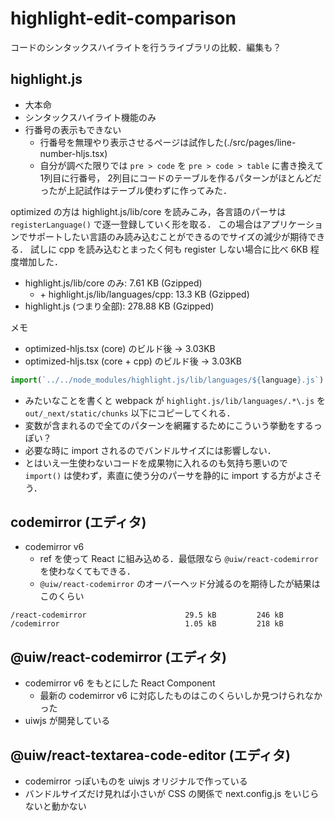 # highlight-edit-comparison

コードのシンタックスハイライトを行うライブラリの比較．編集も？

## highlight.js

- 大本命
- シンタックスハイライト機能のみ
- 行番号の表示もできない
  - 行番号を無理やり表示させるページは試作した(./src/pages/line-number-hljs.tsx)
  - 自分が調べた限りでは `pre > code` を `pre > code > table` に書き換えて1列目に行番号，
    2列目にコードのテーブルを作るパターンがほとんどだったが上記試作はテーブル使わずに作ってみた．

optimized の方は highlight.js/lib/core を読みこみ，各言語のパーサは `registerLanguage()` で逐一登録していく形を取る．
この場合はアプリケーションでサポートしたい言語のみ読み込むことができるのでサイズの減少が期待できる．
試しに cpp を読み込むとまったく何も register しない場合に比べ 6KB 程度増加した．
- highlight.js/lib/core のみ: 7.61 KB (Gzipped)
  - \+ highlight.js/lib/languages/cpp: 13.3 KB (Gzipped)
- highlight.js (つまり全部): 278.88 KB (Gzipped)

メモ
- optimized-hljs.tsx (core) のビルド後 -> 3.03KB
- optimized-hljs.tsx (core + cpp) のビルド後 -> 3.03KB

```js
import(`../../node_modules/highlight.js/lib/languages/${language}.js`)
```

- みたいなことを書くと webpack が `highlight.js/lib/languages/.*\.js` を`out/_next/static/chunks` 以下にコピーしてくれる．
- 変数が含まれるので全てのパターンを網羅するためにこういう挙動をするっぽい？
- 必要な時に import されるのでバンドルサイズには影響しない．
- とはいえ一生使わないコードを成果物に入れるのも気持ち悪いので `import()` は使わず，素直に使う分のパーサを静的に import する方がよさそう．

## codemirror (エディタ)
- codemirror v6
  - ref を使って React に組み込める．最低限なら `@uiw/react-codemirror` を使わなくてもできる．
  - `@uiw/react-codemirror` のオーバーヘッド分減るのを期待したが結果はこのくらい

```plain
/react-codemirror                      29.5 kB         246 kB
/codemirror                            1.05 kB         218 kB
```

## @uiw/react-codemirror (エディタ)
- codemirror v6 をもとにした React Component
  - 最新の codemirror v6 に対応したものはこのくらいしか見つけられなかった
- uiwjs が開発している

## @uiw/react-textarea-code-editor (エディタ)
- codemirror っぽいものを uiwjs オリジナルで作っている
- バンドルサイズだけ見れば小さいが CSS の関係で next.config.js をいじらないと動かない
